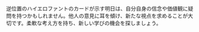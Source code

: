 逆位置のハイエロファントのカードが示す明日は、自分自身の信念や価値観に疑問を持つかもしれません。他人の意見に耳を傾け、新たな視点を求めることが大切です。柔軟な考え方を持ち、新しい学びの機会を探しましょう。